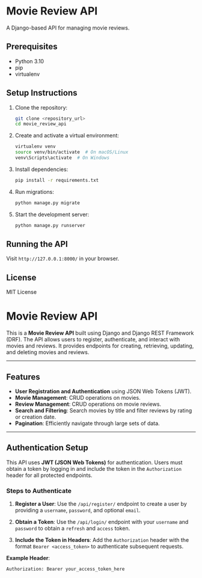 # Movie Review API  

A Django-based API for managing movie reviews.  

## Prerequisites  
- Python 3.10
- pip  
- virtualenv  

## Setup Instructions  
1. Clone the repository:  
   ```bash
   git clone <repository_url>
   cd movie_review_api
   ```  

2. Create and activate a virtual environment:  
   ```bash
   virtualenv venv  
   source venv/bin/activate  # On macOS/Linux  
   venv\Scripts\activate  # On Windows  
   ```  

3. Install dependencies:  
   ```bash
   pip install -r requirements.txt
   ```  

4. Run migrations:  
   ```bash
   python manage.py migrate
   ```  

5. Start the development server:  
   ```bash
   python manage.py runserver
   ```  

## Running the API  
Visit `http://127.0.0.1:8000/` in your browser.  

## License  
MIT License  


# Movie Review API

This is a **Movie Review API** built using Django and Django REST Framework (DRF). The API allows users to register, authenticate, and interact with movies and reviews. It provides endpoints for creating, retrieving, updating, and deleting movies and reviews.

---

## Features
- **User Registration and Authentication** using JSON Web Tokens (JWT).
- **Movie Management**: CRUD operations on movies.
- **Review Management**: CRUD operations on movie reviews.
- **Search and Filtering**: Search movies by title and filter reviews by rating or creation date.
- **Pagination**: Efficiently navigate through large sets of data.

---

## Authentication Setup
This API uses **JWT (JSON Web Tokens)** for authentication. Users must obtain a token by logging in and include the token in the `Authorization` header for all protected endpoints.

### Steps to Authenticate
1. **Register a User**:
   Use the `/api/register/` endpoint to create a user by providing a `username`, `password`, and optional `email`.

2. **Obtain a Token**:
   Use the `/api/login/` endpoint with your `username` and `password` to obtain a `refresh` and `access` token.

3. **Include the Token in Headers**:
   Add the `Authorization` header with the format `Bearer <access_token>` to authenticate subsequent requests.

**Example Header**:
```http
Authorization: Bearer your_access_token_here